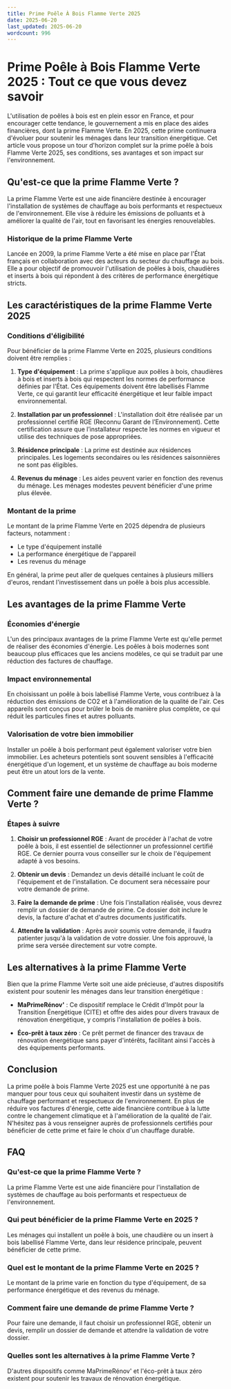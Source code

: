 ```yaml
---
title: Prime Poêle À Bois Flamme Verte 2025
date: 2025-06-20
last_updated: 2025-06-20
wordcount: 996
---
```


# Prime Poêle à Bois Flamme Verte 2025 : Tout ce que vous devez savoir

L'utilisation de poêles à bois est en plein essor en France, et pour encourager cette tendance, le gouvernement a mis en place des aides financières, dont la prime Flamme Verte. En 2025, cette prime continuera d'évoluer pour soutenir les ménages dans leur transition énergétique. Cet article vous propose un tour d'horizon complet sur la prime poêle à bois Flamme Verte 2025, ses conditions, ses avantages et son impact sur l'environnement.

## Qu'est-ce que la prime Flamme Verte ?

La prime Flamme Verte est une aide financière destinée à encourager l'installation de systèmes de chauffage au bois performants et respectueux de l'environnement. Elle vise à réduire les émissions de polluants et à améliorer la qualité de l'air, tout en favorisant les énergies renouvelables.

### Historique de la prime Flamme Verte

Lancée en 2009, la prime Flamme Verte a été mise en place par l'État français en collaboration avec des acteurs du secteur du chauffage au bois. Elle a pour objectif de promouvoir l'utilisation de poêles à bois, chaudières et inserts à bois qui répondent à des critères de performance énergétique stricts.

## Les caractéristiques de la prime Flamme Verte 2025

### Conditions d'éligibilité

Pour bénéficier de la prime Flamme Verte en 2025, plusieurs conditions doivent être remplies :

1. **Type d'équipement** : La prime s'applique aux poêles à bois, chaudières à bois et inserts à bois qui respectent les normes de performance définies par l'État. Ces équipements doivent être labellisés Flamme Verte, ce qui garantit leur efficacité énergétique et leur faible impact environnemental.

2. **Installation par un professionnel** : L'installation doit être réalisée par un professionnel certifié RGE (Reconnu Garant de l’Environnement). Cette certification assure que l’installateur respecte les normes en vigueur et utilise des techniques de pose appropriées.

3. **Résidence principale** : La prime est destinée aux résidences principales. Les logements secondaires ou les résidences saisonnières ne sont pas éligibles.

4. **Revenus du ménage** : Les aides peuvent varier en fonction des revenus du ménage. Les ménages modestes peuvent bénéficier d'une prime plus élevée.

### Montant de la prime

Le montant de la prime Flamme Verte en 2025 dépendra de plusieurs facteurs, notamment :

- Le type d'équipement installé
- La performance énergétique de l'appareil
- Les revenus du ménage

En général, la prime peut aller de quelques centaines à plusieurs milliers d'euros, rendant l'investissement dans un poêle à bois plus accessible.

## Les avantages de la prime Flamme Verte

### Économies d'énergie

L'un des principaux avantages de la prime Flamme Verte est qu'elle permet de réaliser des économies d'énergie. Les poêles à bois modernes sont beaucoup plus efficaces que les anciens modèles, ce qui se traduit par une réduction des factures de chauffage.

### Impact environnemental

En choisissant un poêle à bois labellisé Flamme Verte, vous contribuez à la réduction des émissions de CO2 et à l'amélioration de la qualité de l'air. Ces appareils sont conçus pour brûler le bois de manière plus complète, ce qui réduit les particules fines et autres polluants.

### Valorisation de votre bien immobilier

Installer un poêle à bois performant peut également valoriser votre bien immobilier. Les acheteurs potentiels sont souvent sensibles à l'efficacité énergétique d'un logement, et un système de chauffage au bois moderne peut être un atout lors de la vente.

## Comment faire une demande de prime Flamme Verte ?

### Étapes à suivre

1. **Choisir un professionnel RGE** : Avant de procéder à l'achat de votre poêle à bois, il est essentiel de sélectionner un professionnel certifié RGE. Ce dernier pourra vous conseiller sur le choix de l'équipement adapté à vos besoins.

2. **Obtenir un devis** : Demandez un devis détaillé incluant le coût de l'équipement et de l'installation. Ce document sera nécessaire pour votre demande de prime.

3. **Faire la demande de prime** : Une fois l'installation réalisée, vous devrez remplir un dossier de demande de prime. Ce dossier doit inclure le devis, la facture d'achat et d'autres documents justificatifs.

4. **Attendre la validation** : Après avoir soumis votre demande, il faudra patienter jusqu'à la validation de votre dossier. Une fois approuvé, la prime sera versée directement sur votre compte.

## Les alternatives à la prime Flamme Verte

Bien que la prime Flamme Verte soit une aide précieuse, d'autres dispositifs existent pour soutenir les ménages dans leur transition énergétique :

- **MaPrimeRénov'** : Ce dispositif remplace le Crédit d'Impôt pour la Transition Énergétique (CITE) et offre des aides pour divers travaux de rénovation énergétique, y compris l'installation de poêles à bois.

- **Éco-prêt à taux zéro** : Ce prêt permet de financer des travaux de rénovation énergétique sans payer d'intérêts, facilitant ainsi l'accès à des équipements performants.

## Conclusion

La prime poêle à bois Flamme Verte 2025 est une opportunité à ne pas manquer pour tous ceux qui souhaitent investir dans un système de chauffage performant et respectueux de l'environnement. En plus de réduire vos factures d'énergie, cette aide financière contribue à la lutte contre le changement climatique et à l'amélioration de la qualité de l'air. N'hésitez pas à vous renseigner auprès de professionnels certifiés pour bénéficier de cette prime et faire le choix d'un chauffage durable.

## FAQ

### Qu'est-ce que la prime Flamme Verte ?

La prime Flamme Verte est une aide financière pour l'installation de systèmes de chauffage au bois performants et respectueux de l'environnement.

### Qui peut bénéficier de la prime Flamme Verte en 2025 ?

Les ménages qui installent un poêle à bois, une chaudière ou un insert à bois labellisé Flamme Verte, dans leur résidence principale, peuvent bénéficier de cette prime.

### Quel est le montant de la prime Flamme Verte en 2025 ?

Le montant de la prime varie en fonction du type d'équipement, de sa performance énergétique et des revenus du ménage.

### Comment faire une demande de prime Flamme Verte ?

Pour faire une demande, il faut choisir un professionnel RGE, obtenir un devis, remplir un dossier de demande et attendre la validation de votre dossier.

### Quelles sont les alternatives à la prime Flamme Verte ?

D'autres dispositifs comme MaPrimeRénov' et l'éco-prêt à taux zéro existent pour soutenir les travaux de rénovation énergétique.